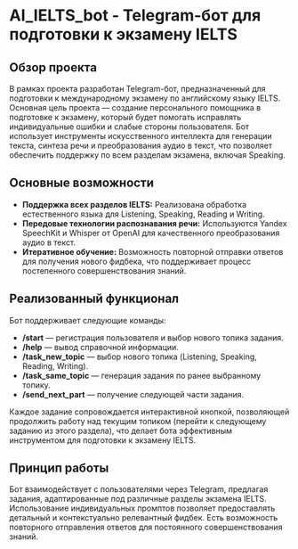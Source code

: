 # AI_IELTS_bot - Telegram-бот для подготовки к экзамену IELTS

## Обзор проекта
В рамках проекта разработан Telegram-бот, предназначенный для подготовки к международному экзамену по английскому языку IELTS. Основная цель проекта — создание персонального помощника в подготовке к экзамену, который будет помогать исправлять индивидуальные ошибки и слабые стороны пользователя. Бот использует инструменты искусственного интеллекта для генерации текста, синтеза речи и преобразования аудио в текст, что позволяет обеспечить поддержку по всем разделам экзамена, включая Speaking.

## Основные возможности
- **Поддержка всех разделов IELTS:** Реализована обработка естественного языка для Listening, Speaking, Reading и Writing.
- **Передовые технологии распознавания речи:** Используются Yandex SpeechKit и Whisper от OpenAI для качественного преобразования аудио в текст.
- **Итеративное обучение:** Возможность повторной отправки ответов для получения нового фидбека, что поддерживает процесс постепенного совершенствования знаний.

## Реализованный функционал
Бот поддерживает следующие команды:
- **/start** — регистрация пользователя и выбор нового топика задания.
- **/help** — вывод справочной информации.
- **/task_new_topic** — выбор нового топика (Listening, Speaking, Reading, Writing).
- **/task_same_topic** — генерация задания по ранее выбранному топику.
- **/send_next_part** — получение следующей части задания.

Каждое задание сопровождается интерактивной кнопкой, позволяющей продолжить работу над текущим топиком (перейти к следующему заданию из этого раздела), что делает бота эффективным инструментом для подготовки к экзамену IELTS.

## Принцип работы
Бот взаимодействует с пользователями через Telegram, предлагая задания, адаптированные под различные разделы экзамена IELTS. Использование индивидуальных промптов позволяет предоставлять детальный и контекстуально релевантный фидбек. Есть возможность повторного отправления ответов для постоянного совершенствования знаний.

